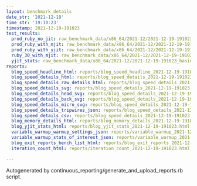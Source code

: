 ```yaml
---
layout: benchmark_details
date_str: '2021-12-19'
time_str: '19:10:23'
timestamp: 2021-12-19-191023
test_results:
  prod_ruby_no_jit: raw_benchmark_data/x86_64/2021-12/2021-12-19-191023_basic_benchmark_prod_ruby_no_jit.json
  prod_ruby_with_mjit: raw_benchmark_data/x86_64/2021-12/2021-12-19-191023_basic_benchmark_prod_ruby_with_mjit.json
  prod_ruby_with_yjit: raw_benchmark_data/x86_64/2021-12/2021-12-19-191023_basic_benchmark_prod_ruby_with_yjit.json
  ruby_30_with_mjit: raw_benchmark_data/x86_64/2021-12/2021-12-19-191023_basic_benchmark_ruby_30_with_mjit.json
  yjit_stats: raw_benchmark_data/x86_64/2021-12/2021-12-19-191023_basic_benchmark_yjit_stats.json
reports:
  blog_speed_headline_html: reports/blog_speed_headline_2021-12-19-191023.html
  blog_speed_details_html: reports/blog_speed_details_2021-12-19-191023.html
  blog_speed_details_raw_details_html: reports/blog_speed_details_2021-12-19-191023.raw_details.html
  blog_speed_details_svg: reports/blog_speed_details_2021-12-19-191023.svg
  blog_speed_details_head_svg: reports/blog_speed_details_2021-12-19-191023.head.svg
  blog_speed_details_back_svg: reports/blog_speed_details_2021-12-19-191023.back.svg
  blog_speed_details_micro_svg: reports/blog_speed_details_2021-12-19-191023.micro.svg
  blog_speed_details_tripwires_json: reports/blog_speed_details_2021-12-19-191023.tripwires.json
  blog_speed_details_csv: reports/blog_speed_details_2021-12-19-191023.csv
  blog_memory_details_html: reports/blog_memory_details_2021-12-19-191023.html
  blog_yjit_stats_html: reports/blog_yjit_stats_2021-12-19-191023.html
  variable_warmup_warmup_settings_json: reports/variable_warmup_2021-12-19-191023.warmup_settings.json
  variable_warmup_stats_of_interest_json: reports/variable_warmup_2021-12-19-191023.stats_of_interest.json
  blog_exit_reports_bench_list_html: reports/blog_exit_reports_2021-12-19-191023.bench_list.html
  iteration_count_html: reports/iteration_count_2021-12-19-191023.html

---
```

Autogenerated by continuous_reporting/generate_and_upload_reports.rb script.
